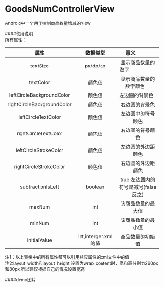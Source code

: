 # GoodsNumControllerView
Android中一个用于控制商品数量增减的View  


####使用说明   
所有属性：   

 属性 | 数据类型 | 意义                                                
 :-------: | :-------: | :--------:    
 textSize | px/dp/sp |显示商品数量的数字                       
 textColor |颜色值 | 显示商品数量的数字颜色     
 leftCircleBackgroundColor | 颜色值 | 左边圆的背景色   
 rightCircleBackgroundColor | 颜色值 | 右边圆的背景色   
 leftCircleTextColor | 颜色值 | 左边圆中的符号颜色 
 rightCircleTextColor | 颜色值 | 右边圆的符号颜色   
 leftCircleStrokeColor | 颜色值 | 左边圆的外边距颜色 
 rightCircleStrokeColor | 颜色值 | 右边圆的外边距颜色 
 subtractionIsLeft | boolean | true:左边圆内的符号是减号(false反之) 
 maxNum| int |该商品数量的最大值
 minNum| int | 该商品数量的最小值 
 initialValue | int,interger.xml的值 | 商品数量的初始值  
 
注1：以上表格中的所有属性都可以引用相应属性的xml文件中的值    
注2:layout_width和layout_height 设置为wrap_content时，宽和高分别为260px和80px,所以建议根据自己的情况设置宽高 

####demo图片

